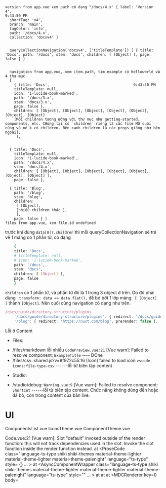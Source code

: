 ``` SH
version from app.vue xem path có dạng "/docs/4.x" { label: 'Version 4',                                                                9:43:50 PM
  shortTag: 'v4',
  branch: 'main',
  tagColor: 'info',
  path: '/docs/4.x',
  collection: 'docsv4' }


  queryCollectionNavigation('docsv4', ['titleTemplate']) [ { title: 'Docs', path: '/docs', stem: 'docs', children: [ [Object] ], page: false } ]


  navigation from app.vue, xem item.path, tìm example có helloworld và 4 thư mục 
  [ 
    { title: 'Docs',                                      9:43:50 PM
    titleTemplate: null,
    icon: 'i-lucide-book-marked',
    path: '/docs/3.x',
    stem: 'docs/3.x',
    page: false },
    children: [ [Object], [Object], [Object], [Object], [Object], [Object], [Object]
    [Mỗi children tương ướng với thư mục như getting-started, components, etc. CHúng lại có `children` riêng là các file MD cuối cùng và nó k có children. Bên cạnh children là các props giống như bên ngoài],
     ],
    

  { title: 'Docs',
    titleTemplate: null,
    icon: 'i-lucide-book-marked',
    path: '/docs/4.x',
    stem: 'docs/4.x',
    children: [ [Object], [Object], [Object], [Object], [Object], [Object], [Object] ],
    page: false },

  { title: 'Blog',
    path: '/blog',
    stem: 'blog',
    children:
     [ [Object],
     [nhiều children khác ],
     ],
    page: false } ]
files from app.vue, xem file.id undefined  
```
trước khi  dùng `data[0]?.children` thì mỗi queryCollectionNavigation sẽ trả về 1 mảng có 1 phần tử, có dạng
```sh
    {   
    title: 'Docs',
    # titleTemplate: null,
    # icon: 'i-lucide-book-marked',
    path: '/docs',
    stem: 'docs',
    children: [ [Object] ],
    page: false 
    }
```
`children` có 1 phần tử,  và phần tử đó là 1 trong 3 object ở trên. 
Do đó phải dùng ` transform: data => data.flat(),` để bỏ bớt 1 lớp mảng ` [ [Object] ]` thành ` [Object] `. Nên cuối cùng navigation có dạng như trên.

``` ts CORE
/docs/guide/directory-structure/plugins 
    '/docs/guide/directory-structure/plugins': { redirect: '/docs/guide/directory-structure/app/plugins ', prerender: false },
    '/blog': { redirect: 'https://nuxt.com/blog', prerender: false },


```
Lỗi ở Content
* Files:
- /files/markdown lỗi nhiều `CodePreview.vue:21` [Vue warn]: Failed to resolve component: `ExampleTitle` ---- DOne
- /files/csv: shared.js?v=8f972c55:16 [Icon] failed to load icon `vscode-icons:file-type-csv` ------lỗi từ biên tập content
* Studio:
- /studio/debug: `Warning.vue:9` [Vue warn]: Failed to resolve component: `Shortcut` ------lỗi từ biên tập content. Chức năng không dùng đến hoặc đã bỏ, còn trong content của bản live.

# UI
ComponentsList.vue
IconsTheme.vue
ComponentTheme.vue

Code.vue:21 [Vue warn]: Slot "default" invoked outside of the render function: this will not track dependencies used in the slot. Invoke the slot function inside the render function instead. 
  at <ProseCode class="language-ts-type shiki shiki-themes material-theme-lighter material-theme-lighter material-theme-palenight" language="ts-type" style= {}  ... > 
  at <AsyncComponentWrapper class="language-ts-type shiki shiki-themes material-theme-lighter material-theme-lighter material-theme-palenight" language="ts-type" style=""  ... > 
  at <ProseP key="0" > 
  at <AsyncComponentWrapper key="0" > 
  at <MDCRenderer key=0 body= 